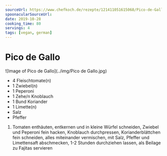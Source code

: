 ```yaml
---
sourceUrl: https://www.chefkoch.de/rezepte/121411051615068/Pico-de-Gallo.html
spoonacularSourceUrl:
date: 2019-10-28
cooking_time: 80
servings: 4
tags: [vegan, german]
---
```

# Pico de Gallo

![Image of Pico de Gallo](../img/Pico de Gallo.jpg)


- 4 Fleischtomate(n)
- 1 Zwiebel(n)
- 1 Peperoni
- 1 Zehe/n Knoblauch
- 1 Bund Koriander
- 1 Limette(n)
- Salz
- Pfeffer


 1. Tomaten enthäuten, entkernen und in kleine Würfel schneiden, Zwiebel und Peperoni fein hacken, Knoblauch durchpressen, Korianderblättchen fein schneiden, alles miteinander vermischen, mit Salz, Pfeffer und Limettensaft abschmecken, 1-2 Stunden durchziehen lassen, als Beilage zu Fajitas servieren
